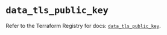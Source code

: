 # `data_tls_public_key`

Refer to the Terraform Registry for docs: [`data_tls_public_key`](https://registry.terraform.io/providers/hashicorp/tls/4.0.5/docs/data-sources/public_key).
